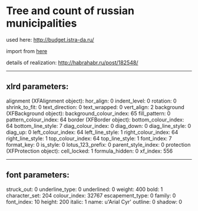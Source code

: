 Tree and count of russian municipalities
===============

used here: http://budget.istra-da.ru/

import from [here](http://www.gks.ru/wps/wcm/connect/rosstat_main/rosstat/ru/statistics/publications/catalog/afc8ea004d56a39ab251f2bafc3a6fce)

details of realization: http://habrahabr.ru/post/182548/


----
xlrd parameters:
----
alignment (XFAlignment object):
    hor_align: 0
    indent_level: 0
    rotation: 0
    shrink_to_fit: 0
    text_direction: 0
    text_wrapped: 0
    vert_align: 2
background (XFBackground object):
    background_colour_index: 65
    fill_pattern: 0
    pattern_colour_index: 64
border (XFBorder object):
    bottom_colour_index: 64
    bottom_line_style: 7
    diag_colour_index: 0
    diag_down: 0
    diag_line_style: 0
    diag_up: 0
    left_colour_index: 64
    left_line_style: 1
    right_colour_index: 64
    right_line_style: 1
    top_colour_index: 64
    top_line_style: 1
font_index: 7
format_key: 0
is_style: 0
lotus_123_prefix: 0
parent_style_index: 0
protection (XFProtection object):
    cell_locked: 1
    formula_hidden: 0
xf_index: 556



-----
font parameters:
-----
struck_out: 0
underline_type: 0
underlined: 0
weight: 400
bold: 1
character_set: 204
colour_index: 32767
escapement_type: 0
family: 0
font_index: 10
height: 200
italic: 1
name: u'Arial Cyr'
outline: 0
shadow: 0
